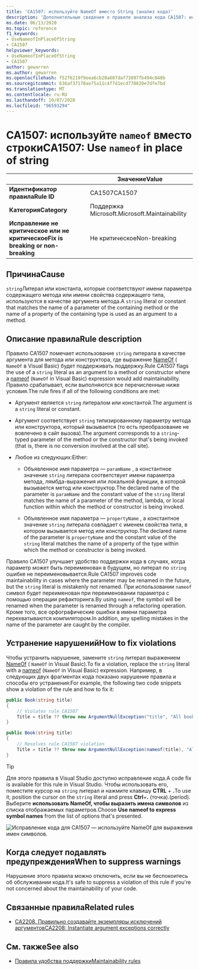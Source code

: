 ```yaml
---
title: 'CA1507: используйте NameOf вместо String (анализ кода)'
description: 'Дополнительные сведения о правиле анализа кода CA1507: используйте NameOf вместо String.'
ms.date: 06/13/2020
ms.topic: reference
f1_keywords:
- UseNameofInPlaceOfString
- CA1507
helpviewer_keywords:
- UseNameofInPlaceOfString
- CA1507
author: gewarren
ms.author: gewarren
ms.openlocfilehash: f52f6219f9eea6cb20a607daf73897fb494c048b
ms.sourcegitcommit: 636af37170ae75a11c4f7d1ecd770820e7dfe7bd
ms.translationtype: MT
ms.contentlocale: ru-RU
ms.lasthandoff: 10/07/2020
ms.locfileid: "96593294"
---
```

# <a name="ca1507-use-nameof-in-place-of-string"></a><span data-ttu-id="8c61c-103">CA1507: используйте `nameof` вместо строки</span><span class="sxs-lookup"><span data-stu-id="8c61c-103">CA1507: Use `nameof` in place of string</span></span>

| | <span data-ttu-id="8c61c-104">Значение</span><span class="sxs-lookup"><span data-stu-id="8c61c-104">Value</span></span> |
|-|-|
| <span data-ttu-id="8c61c-105">**Идентификатор правила**</span><span class="sxs-lookup"><span data-stu-id="8c61c-105">**Rule ID**</span></span> |<span data-ttu-id="8c61c-106">CA1507</span><span class="sxs-lookup"><span data-stu-id="8c61c-106">CA1507</span></span>|
| <span data-ttu-id="8c61c-107">**Категория**</span><span class="sxs-lookup"><span data-stu-id="8c61c-107">**Category**</span></span> |<span data-ttu-id="8c61c-108">Поддержка Microsoft.</span><span class="sxs-lookup"><span data-stu-id="8c61c-108">Microsoft.Maintainability</span></span>|
| <span data-ttu-id="8c61c-109">**Исправление не критическое или не критическое**</span><span class="sxs-lookup"><span data-stu-id="8c61c-109">**Fix is breaking or non-breaking**</span></span> |<span data-ttu-id="8c61c-110">Не критическое</span><span class="sxs-lookup"><span data-stu-id="8c61c-110">Non-breaking</span></span>|

## <a name="cause"></a><span data-ttu-id="8c61c-111">Причина</span><span class="sxs-lookup"><span data-stu-id="8c61c-111">Cause</span></span>

<span data-ttu-id="8c61c-112">`string`Литерал или константа, которые соответствуют имени параметра содержащего метода или имени свойства содержащего типа, используются в качестве аргумента метода.</span><span class="sxs-lookup"><span data-stu-id="8c61c-112">A `string` literal or constant that matches the name of a parameter of the containing method or the name of a property of the containing type is used as an argument to a method.</span></span>

## <a name="rule-description"></a><span data-ttu-id="8c61c-113">Описание правила</span><span class="sxs-lookup"><span data-stu-id="8c61c-113">Rule description</span></span>

<span data-ttu-id="8c61c-114">Правило CA1507 помечает использование `string` литерала в качестве аргумента для метода или конструктора, где выражение [NameOf](../../../csharp/language-reference/operators/nameof.md) ( `NameOf` в Visual Basic) будет поддерживать поддержку.</span><span class="sxs-lookup"><span data-stu-id="8c61c-114">Rule CA1507 flags the use of a `string` literal as an argument to a method or constructor where a [nameof](../../../csharp/language-reference/operators/nameof.md) (`NameOf` in Visual Basic) expression would add maintainability.</span></span> <span data-ttu-id="8c61c-115">Правило срабатывает, если выполняются все перечисленные ниже условия.</span><span class="sxs-lookup"><span data-stu-id="8c61c-115">The rule fires if all of the following conditions are met:</span></span>

- <span data-ttu-id="8c61c-116">Аргумент является `string` литералом или константой.</span><span class="sxs-lookup"><span data-stu-id="8c61c-116">The argument is a `string` literal or constant.</span></span>

- <span data-ttu-id="8c61c-117">Аргумент соответствует `string` типизированному параметру метода или конструктора, который вызывается (то есть преобразование не вовлечено в сайт вызова).</span><span class="sxs-lookup"><span data-stu-id="8c61c-117">The argument corresponds to a `string`-typed parameter of the method or the constructor that's being invoked (that is, there is no conversion involved at the call site).</span></span>

- <span data-ttu-id="8c61c-118">Любое из следующих:</span><span class="sxs-lookup"><span data-stu-id="8c61c-118">Either:</span></span>
  - <span data-ttu-id="8c61c-119">Объявленное имя параметра — `paramName` , а константное значение `string` литерала соответствует имени параметра метода, лямбда-выражения или локальной функции, в которой вызывается метод или конструктор.</span><span class="sxs-lookup"><span data-stu-id="8c61c-119">The declared name of the parameter is `paramName` and the constant value of the `string` literal matches the name of a parameter of the method, lambda, or local function within which the method or constructor is being invoked.</span></span>

  - <span data-ttu-id="8c61c-120">Объявленное имя параметра — `propertyName` , а константное значение `string` литерала совпадает с именем свойства типа, в котором вызывается метод или конструктор.</span><span class="sxs-lookup"><span data-stu-id="8c61c-120">The declared name of the parameter is `propertyName` and the constant value of the `string` literal matches the name of a property of the type within which the method or constructor is being invoked.</span></span>

<span data-ttu-id="8c61c-121">Правило CA1507 улучшает удобство поддержки кода в случаях, когда параметр может быть переименован в будущем, но литерал по `string` ошибке не переименовывается.</span><span class="sxs-lookup"><span data-stu-id="8c61c-121">Rule CA1507 improves code maintainability in cases where the parameter may be renamed in the future, but the `string` literal is mistakenly not renamed.</span></span> <span data-ttu-id="8c61c-122">При использовании `nameof` символ будет переименован при переименовании параметра с помощью операции рефакторинга.</span><span class="sxs-lookup"><span data-stu-id="8c61c-122">By using `nameof`, the symbol will be renamed when the parameter is renamed through a refactoring operation.</span></span> <span data-ttu-id="8c61c-123">Кроме того, все орфографические ошибки в имени параметра перехватываются компилятором.</span><span class="sxs-lookup"><span data-stu-id="8c61c-123">In addition, any spelling mistakes in the name of the parameter are caught by the compiler.</span></span>

## <a name="how-to-fix-violations"></a><span data-ttu-id="8c61c-124">Устранение нарушений</span><span class="sxs-lookup"><span data-stu-id="8c61c-124">How to fix violations</span></span>

<span data-ttu-id="8c61c-125">Чтобы устранить нарушение, замените `string` литерал выражением [NameOf](../../../csharp/language-reference/operators/nameof.md) ( `NameOf` in Visual Basic).</span><span class="sxs-lookup"><span data-stu-id="8c61c-125">To fix a violation, replace the `string` literal with a [nameof](../../../csharp/language-reference/operators/nameof.md) (`NameOf` in Visual Basic) expression.</span></span> <span data-ttu-id="8c61c-126">Например, в следующих двух фрагментах кода показано нарушение правила и способы его устранения:</span><span class="sxs-lookup"><span data-stu-id="8c61c-126">For example, the following two code snippets show a violation of the rule and how to fix it:</span></span>

```csharp
public Book(string title)
{
    // Violates rule CA1507
    Title = title ?? throw new ArgumentNullException("title", "All books must have a title.");
}
```

```csharp
public Book(string title)
{
    // Resolves rule CA1507 violation
    Title = title ?? throw new ArgumentNullException(nameof(title), "All books must have a title.");
}
```

> [!TIP]
> <span data-ttu-id="8c61c-127">Для этого правила в Visual Studio доступно исправление кода.</span><span class="sxs-lookup"><span data-stu-id="8c61c-127">A code fix is available for this rule in Visual Studio.</span></span> <span data-ttu-id="8c61c-128">Чтобы использовать его, поместите курсор на `string` литерал и нажмите клавишу **CTRL** + **.**</span><span class="sxs-lookup"><span data-stu-id="8c61c-128">To use it, position the cursor on the `string` literal and press **Ctrl**+**.**</span></span> <span data-ttu-id="8c61c-129">(точка).</span><span class="sxs-lookup"><span data-stu-id="8c61c-129">(period).</span></span> <span data-ttu-id="8c61c-130">Выберите **использовать NameOf, чтобы выразить имена символов** из списка отображаемых параметров.</span><span class="sxs-lookup"><span data-stu-id="8c61c-130">Choose **Use nameof to express symbol names** from the list of options that's presented.</span></span>
>
> ![Исправление кода для CA1507 — используйте NameOf для выражения имен символов.](media/ca1507-code-fix.PNG)

## <a name="when-to-suppress-warnings"></a><span data-ttu-id="8c61c-132">Когда следует подавлять предупреждения</span><span class="sxs-lookup"><span data-stu-id="8c61c-132">When to suppress warnings</span></span>

<span data-ttu-id="8c61c-133">Нарушение этого правила можно отключить, если вы не беспокоитесь об обслуживании кода.</span><span class="sxs-lookup"><span data-stu-id="8c61c-133">It's safe to suppress a violation of this rule if you're not concerned about the maintainability of your code.</span></span>

## <a name="related-rules"></a><span data-ttu-id="8c61c-134">Связанные правила</span><span class="sxs-lookup"><span data-stu-id="8c61c-134">Related rules</span></span>

- [<span data-ttu-id="8c61c-135">CA2208. Правильно создавайте экземпляры исключений аргументов</span><span class="sxs-lookup"><span data-stu-id="8c61c-135">CA2208: Instantiate argument exceptions correctly</span></span>](ca2208.md)

## <a name="see-also"></a><span data-ttu-id="8c61c-136">См. также</span><span class="sxs-lookup"><span data-stu-id="8c61c-136">See also</span></span>

- [<span data-ttu-id="8c61c-137">Правила удобства поддержки</span><span class="sxs-lookup"><span data-stu-id="8c61c-137">Maintainability rules</span></span>](maintainability-warnings.md)

